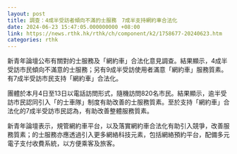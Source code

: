 ```yaml
---
layout: post
title: 調查：4成半受訪者傾向不滿的士服務　7成半支持網約車合法化
date: 2024-06-23 15:47:05.000000000 +08:00
link: https://news.rthk.hk/rthk/ch/component/k2/1758677-20240623.htm
categories: rthk
---
```


新青年論壇公布有關對的士服務及「網約車」合法化意見調查。結果顯示，4成半受訪市民傾向不滿意的士服務；另有9成半受訪使用者滿意「網約車」服務質素。有7成半受訪市民支持「網約車」合法化。

團體於本月4日至13日以電話訪問形式，隨機訪問820名市民。結果顯示，逾半受訪市民認同引入「的士車隊」制度有助改善的士服務質素。至於支持「網約車」合法化的7成半受訪市民認為，有助改善整體服務質素。

新青年論壇表示，規管網約車平台，以及落實網約車合法化有助引入競爭，改善服務質素；的士服務亦應透過引入更多網絡科技元素，包括網絡預約平台，配備多元電子支付收費系統，以方便乘客及旅客。
